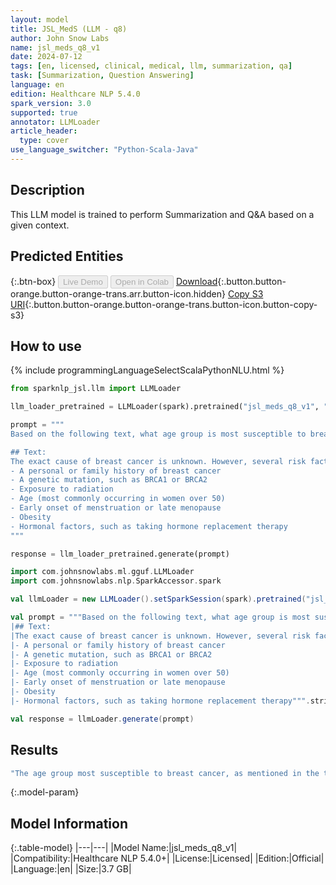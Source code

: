 ```yaml
---
layout: model
title: JSL_MedS (LLM - q8)
author: John Snow Labs
name: jsl_meds_q8_v1
date: 2024-07-12
tags: [en, licensed, clinical, medical, llm, summarization, qa]
task: [Summarization, Question Answering]
language: en
edition: Healthcare NLP 5.4.0
spark_version: 3.0
supported: true
annotator: LLMLoader
article_header:
  type: cover
use_language_switcher: "Python-Scala-Java"
---
```


## Description

This LLM model is trained to perform Summarization and Q&A based on a given context.


## Predicted Entities




{:.btn-box}
<button class="button button-orange" disabled>Live Demo</button>
<button class="button button-orange" disabled>Open in Colab</button>
[Download](https://s3.amazonaws.com/auxdata.johnsnowlabs.com/clinical/models/jsl_meds_q8_v1_en_5.4.0_3.0_1720040078717.zip){:.button.button-orange.button-orange-trans.arr.button-icon.hidden}
[Copy S3 URI](s3://auxdata.johnsnowlabs.com/clinical/models/jsl_meds_q8_v1_en_5.4.0_3.0_1720040078717.zip){:.button.button-orange.button-orange-trans.button-icon.button-copy-s3}

## How to use



<div class="tabs-box" markdown="1">
{% include programmingLanguageSelectScalaPythonNLU.html %}
  
```python
from sparknlp_jsl.llm import LLMLoader

llm_loader_pretrained = LLMLoader(spark).pretrained("jsl_meds_q8_v1", "en", "clinical/models")

prompt = """
Based on the following text, what age group is most susceptible to breast cancer?

## Text:
The exact cause of breast cancer is unknown. However, several risk factors can increase your likelihood of developing breast cancer, such as:
- A personal or family history of breast cancer
- A genetic mutation, such as BRCA1 or BRCA2
- Exposure to radiation
- Age (most commonly occurring in women over 50)
- Early onset of menstruation or late menopause
- Obesity
- Hormonal factors, such as taking hormone replacement therapy
"""

response = llm_loader_pretrained.generate(prompt)

```
```scala
import com.johnsnowlabs.ml.gguf.LLMLoader
import com.johnsnowlabs.nlp.SparkAccessor.spark

val llmLoader = new LLMLoader().setSparkSession(spark).pretrained("jsl_meds_q8_v1", "en", "clinical/models")

val prompt = """Based on the following text, what age group is most susceptible to breast cancer?
|## Text:
|The exact cause of breast cancer is unknown. However, several risk factors can increase your likelihood of developing breast cancer, such as:
|- A personal or family history of breast cancer
|- A genetic mutation, such as BRCA1 or BRCA2
|- Exposure to radiation
|- Age (most commonly occurring in women over 50)
|- Early onset of menstruation or late menopause
|- Obesity
|- Hormonal factors, such as taking hormone replacement therapy""".stripMargin

val response = llmLoader.generate(prompt)

```
</div>

## Results

```bash
"The age group most susceptible to breast cancer, as mentioned in the text, is women over the age of 50."
```

{:.model-param}
## Model Information

{:.table-model}
|---|---|
|Model Name:|jsl_meds_q8_v1|
|Compatibility:|Healthcare NLP 5.4.0+|
|License:|Licensed|
|Edition:|Official|
|Language:|en|
|Size:|3.7 GB|



